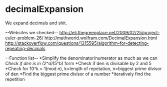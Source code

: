 # decimalExpansion
We expand decimals and shit.

--Websites we checked--
http://eli.thegreenplace.net/2009/02/25/project-euler-problem-26/
http://mathworld.wolfram.com/DecimalExpansion.html
http://stackoverflow.com/questions/1315595/algorithm-for-detecting-repeating-decimals

--Function list--
*Simplify the denominator/numerator as much as we can
*Check if den is in (2^a)*(5^b) form
*Check if den is divisable by 2 and 5
*Check for 10^k = 1(mod n), k=length of repetation, n=biggest prime divisor of den
*Find the biggest prime divisor of a number
*iteratively find the repetition

